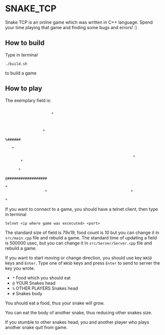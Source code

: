 # SNAKE_TCP

Snake TCP is an online game which was written in C++ language. Spend your time playing that game and finding some bugs and errors! :)

## How to build

Type in terminal
```
./build.sh
```
to build a game

## How to play

The exemplary field is:
```
                                                                               
                     *                                                         
                                                                               
                                                                               
                                                                               
                 *                                                             
                                                                  %######      
                                                                               
   *                                                                           
                                                                               
                                                          *                    
       *                                                                       
                                                                               
      *                                                                        
                                                     @##################       
                                                                               
*                                                                              
                  *                                      *                     
                                                                              *
```

If you want to connect to a game, you should have a telnet client, then type in terminal
```
telnet <ip where game was excecuted> <port>
```

The standard size of field is 79x19, food count is 10 but you can change it in `src/main.cpp` file and rebuild a game.
The standard time of updating a field is 500000 usec, but you can change it in `src/Server/Server.cpp` file and rebuild a game.

If you want to start moving or change direction, you should use key `WASD` keys and `Enter`.
Type one of `WASD` keys and press `Enter` to send to server the key you wrote.

- `*` Food which you should eat
- `@` YOUR Snakes head
- `%` OTHER PLAYERS Snakes head
- `#` Snakes body

You should eat a food, thus your snake will grow.

You can eat the body of another snake, thus reducing other snakes size.

If you stumble to other snakes head, you and another player who plays another snake quit from game.
